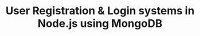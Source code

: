 <br>
<h1 align="center">
    <b>User Registration & Login systems in<br> Node.js using MongoDB </b> 
<br>
